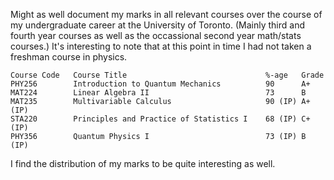 Might as well document my marks in all relevant courses over the course of my undergraduate career at the University of Toronto. (Mainly third and fourth year courses as well as the occassional second year math/stats courses.) It's interesting to note that at this point in time I had not taken a freshman course in physics. 

```
Course Code   Course Title                               %-age   Grade
PHY256        Introduction to Quantum Mechanics          90      A+ 
MAT224        Linear Algebra II                          73      B
MAT235        Multivariable Calculus                     90 (IP) A+ (IP)
STA220        Principles and Practice of Statistics I    68 (IP) C+ (IP)
PHY356        Quantum Physics I                          73 (IP) B (IP)
```

I find the distribution of my marks to be quite interesting as well.
